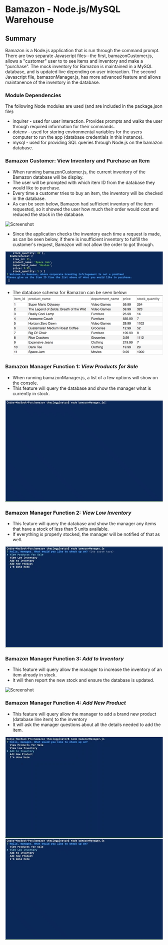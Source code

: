 # Bamazon - Node.js/MySQL Warehouse
## Summary
Bamazon is a Node.js application that is run through the command prompt. There are two separate Javascript files--the first, bamazonCustomer.js, allows a "customer" user to to see items and inventory and make a "purchase". The mock inventory for Bamazon is maintained in a MySQL database, and is updated live depending on user interaction. The second Javascript file, bamazonManager.js, has more advanced feature and allows maintanence of the inventory in the database. 

### Module Dependencies
The following Node modules are used (and are included in the package.json file):
* inquirer - used for user interaction. Provides prompts and walks the user through required information for their commands.
* dotenv - used for storing environmental variables for the users computer to run the app (database credentials in this instance).
* mysql - used for providing SQL queries through Node.js on the bamazon database.

### Bamazon Customer: View Inventory and Purchase an Item
* When running bamazonCustomer.js, the current inventory of the Bamazon database will be display.
* The user will be prompted with which item ID from the database they would like to purchase.
* Every time a customer tries to buy an item, the inventory will be checked in the database.
* As can be seen below, Bamazon had sufficient inventory of the item requested, so it showed the user how much their order would cost and reduced the stock in the database.
  
![Screenshot](README_images/bamazonCust1.gif)

* Since the application checks the inventory each time a request is made, as can be seen below, if there is insufficient inventory to fulfill the customer's request, Bamazon will not allow the order to got through.

![Screenshot](README_images/bamazonCust2.gif)

* The database schema for Bamazon can be seen below:
![Screenshot](README_images/bamazonDatabaseSchema.png)

### Bamazon Manager Function 1: *View Products for Sale*
* When running bamazonManager.js, a list of a few options will show on the console.
* This feature will query the database and show the manager what is currently in stock.
  
![Screenshot](README_images/bamazonManager1.gif)

### Bamazon Manager Function 2: *View Low Inventory*
* This feature will query the database and show the manager any items that have a stock of less than 5 units available.
* If everything is properly stocked, the manager will be notified of that as well.

![Screenshot](README_images/bamazonManager2.gif)

### Bamazon Manager Function 3: *Add to Inventory*
* This feature will query allow the manager to increase the inventory of an item already in stock.
* It will then report the new stock and ensure the database is updated.

![Screenshot](README_images/bamazonManager3.gif)

### Bamazon Manager Function 4: *Add New Product*
* This feature will query allow the manager to add a brand new product (database line item) to the inventory
* It will ask the manager questions about all the details needed to add the item.

![Screenshot](README_images/bamazonManager4.gif)
![Screenshot](README_images/bamazonManager5.gif)

